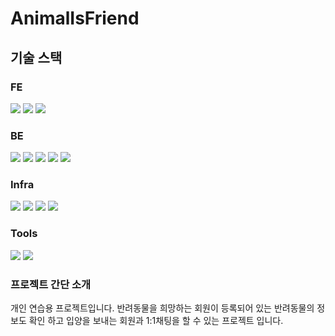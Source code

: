 # AnimalIsFriend

<h2>기술 스택</h2>
<h3>FE</h3>
<img src="https://img.shields.io/badge/javascript-F7DF1E?style=flat&logo=React&logoColor=white"/>
<img src="https://img.shields.io/badge/vuejs-4FC08D?style=flat&logo=React&logoColor=white"/>
<img src="https://img.shields.io/badge/axios-5A29E4?style=flat&logo=React&logoColor=white"/>
<h3>BE</h3>
<img src="https://img.shields.io/badge/java-4479A1?style=flat&logo=React&logoColor=white"/>
<img src="https://img.shields.io/badge/springboot-6DB33F?style=flat&logo=React&logoColor=white"/>
<img src="https://img.shields.io/badge/springsecurity-6DB33F?style=flat&logo=React&logoColor=white"/>
<img src="https://img.shields.io/badge/websocket-010101?style=flat&logo=React&logoColor=white"/>
<img src="https://img.shields.io/badge/mysql-4479A1?style=flat&logo=React&logoColor=white"/>
<h3>Infra</h3>
<img src="https://img.shields.io/badge/amazonaws-232F3E?style=flat&logo=React&logoColor=white"/>
<img src="https://img.shields.io/badge/amazons3-569A31?style=flat&logo=React&logoColor=white"/>
<img src="https://img.shields.io/badge/amazonrds-527FFF?style=flat&logo=React&logoColor=white"/>
<img src="https://img.shields.io/badge/vercel-000000?style=flat&logo=React&logoColor=white"/>
<h3>Tools</h3>
<img src="https://img.shields.io/badge/github-181717?style=flat&logo=React&logoColor=white"/>
<img src="https://img.shields.io/badge/intellijidea-000000?style=flat&logo=React&logoColor=white"/>

<h3>프로젝트 간단 소개</h3>
개인 연습용 프로젝트입니다.
반려동물을 희망하는 회원이 등록되어 있는 반려동물의 정보도 확인 하고
입양을 보내는 회원과 1:1채팅을 할 수 있는 프로젝트 입니다.
